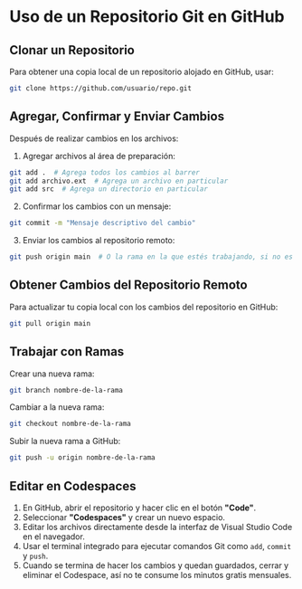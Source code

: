 # Uso de un Repositorio Git en GitHub

## Clonar un Repositorio
Para obtener una copia local de un repositorio alojado en GitHub, usar:
```sh
git clone https://github.com/usuario/repo.git
```

## Agregar, Confirmar y Enviar Cambios
Después de realizar cambios en los archivos:

1. Agregar archivos al área de preparación:
```sh
git add .  # Agrega todos los cambios al barrer
git add archivo.ext  # Agrega un archivo en particular
git add src  # Agrega un directorio en particular
```

2. Confirmar los cambios con un mensaje:
```sh
git commit -m "Mensaje descriptivo del cambio"
```

3. Enviar los cambios al repositorio remoto:
```sh
git push origin main  # O la rama en la que estés trabajando, si no es main
```

## Obtener Cambios del Repositorio Remoto
Para actualizar tu copia local con los cambios del repositorio en GitHub:
```sh
git pull origin main
```

## Trabajar con Ramas
Crear una nueva rama:
```sh
git branch nombre-de-la-rama
```

Cambiar a la nueva rama:
```sh
git checkout nombre-de-la-rama
```

Subir la nueva rama a GitHub:
```sh
git push -u origin nombre-de-la-rama
```

## Editar en Codespaces
1. En GitHub, abrir el repositorio y hacer clic en el botón **"Code"**.
2. Seleccionar **"Codespaces"** y crear un nuevo espacio.
3. Editar los archivos directamente desde la interfaz de Visual Studio Code en el navegador.
4. Usar el terminal integrado para ejecutar comandos Git como `add`, `commit` y `push`.
5. Cuando se termina de hacer los cambios y quedan guardados, cerrar y eliminar el Codespace, así no te consume los minutos gratis mensuales.



